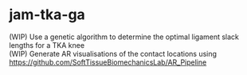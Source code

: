 # jam-tka-ga
(WIP) Use a genetic algorithm to determine the optimal ligament slack lengths for a TKA knee\
(WIP) Generate AR visualisations of the contact locations using https://github.com/SoftTissueBiomechanicsLab/AR_Pipeline
